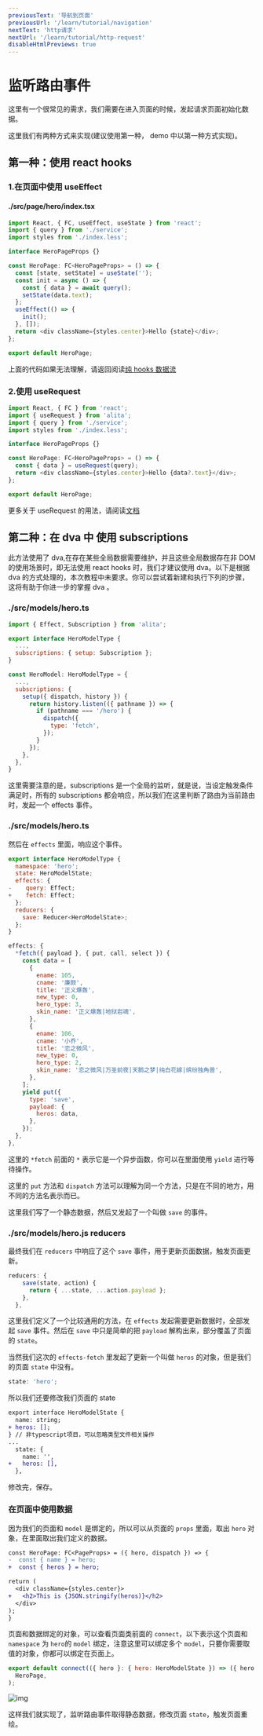 ```yaml
---
previousText: '导航到页面'
previousUrl: '/learn/tutorial/navigation'
nextText: 'http请求'
nextUrl: '/learn/tutorial/http-request'
disableHtmlPreviews: true
---
```


# 监听路由事件

这里有一个很常见的需求，我们需要在进入页面的时候，发起请求页面初始化数据。

这里我们有两种方式来实现(建议使用第一种， demo 中以第一种方式实现)。

## 第一种：使用 react hooks

### 1.在页面中使用 useEffect

#### ./src/page/hero/index.tsx

```javascript
import React, { FC, useEffect, useState } from 'react';
import { query } from './service';
import styles from './index.less';

interface HeroPageProps {}

const HeroPage: FC<HeroPageProps> = () => {
  const [state, setState] = useState('');
  const init = async () => {
    const { data } = await query();
    setState(data.text);
  };
  useEffect(() => {
    init();
  }, []);
  return <div className={styles.center}>Hello {state}</div>;
};

export default HeroPage;
```

上面的代码如果无法理解，请返回阅读[纯 hooks 数据流](/learn/data-fetching/hooks)

### 2.使用 useRequest

```javascript
import React, { FC } from 'react';
import { useRequest } from 'alita';
import { query } from './service';
import styles from './index.less';

interface HeroPageProps {}

const HeroPage: FC<HeroPageProps> = () => {
  const { data } = useRequest(query);
  return <div className={styles.center}>Hello {data?.text}</div>;
};

export default HeroPage;
```

更多关于 useRequest 的用法，请阅读[文档](/guide/use-request)

## 第二种：在 dva 中 使用 subscriptions

此方法使用了 dva,在存在某些全局数据需要维护，并且这些全局数据存在非 DOM 的使用场景时，即无法使用 react hooks 时，我们才建议使用 dva。以下是根据 dva 的方式处理的，本次教程中未要求。你可以尝试着新建和执行下列的步骤，这将有助于你进一步的掌握 dva 。

### ./src/models/hero.ts

```js
import { Effect, Subscription } from 'alita';

export interface HeroModelType {
  ...,
  subscriptions: { setup: Subscription };
}

const HeroModel: HeroModelType = {
  ...,
  subscriptions: {
    setup({ dispatch, history }) {
      return history.listen(({ pathname }) => {
        if (pathname === '/hero') {
          dispatch({
            type: 'fetch',
          });
        }
      });
    },
  },
}
```

这里需要注意的是，subscriptions 是一个全局的监听，就是说，当设定触发条件满足时，所有的 subscriptions 都会响应，所以我们在这里判断了路由为当前路由时，发起一个 effects 事件。

### ./src/models/hero.ts

然后在 `effects` 里面，响应这个事件。

```javascript
export interface HeroModelType {
  namespace: 'hero';
  state: HeroModelState;
  effects: {
-    query: Effect;
+    fetch: Effect;
  };
  reducers: {
    save: Reducer<HeroModelState>;
  };
}

effects: {
  *fetch({ payload }, { put, call, select }) {
    const data = [
      {
        ename: 105,
        cname: '廉颇',
        title: '正义爆轰',
        new_type: 0,
        hero_type: 3,
        skin_name: '正义爆轰|地狱岩魂',
      },
      {
        ename: 106,
        cname: '小乔',
        title: '恋之微风',
        new_type: 0,
        hero_type: 2,
        skin_name: '恋之微风|万圣前夜|天鹅之梦|纯白花嫁|缤纷独角兽',
      },
    ];
    yield put({
      type: 'save',
      payload: {
        heros: data,
      },
    });
  },
},
```

这里的 `*fetch` 前面的 `*` 表示它是一个异步函数，你可以在里面使用 `yield` 进行等待操作。

这里的 `put` 方法和 `dispatch` 方法可以理解为同一个方法，只是在不同的地方，用不同的方法名表示而已。

这里我们写了一个静态数据，然后又发起了一个叫做 `save` 的事件。

### ./src/models/hero.js reducers

最终我们在 `reducers` 中响应了这个 `save` 事件，用于更新页面数据，触发页面更新。

```javascript
reducers: {
    save(state, action) {
      return { ...state, ...action.payload };
    },
  },
```

这里我们定义了一个比较通用的方法，在 `effects` 发起需要更新数据时，全部发起 `save` 事件。然后在 `save` 中只是简单的把 `payload` 解构出来，部分覆盖了页面的 `state`。

当然我们这次的 `effects-fetch` 里发起了更新一个叫做 `heros` 的对象，但是我们的页面 `state` 中没有。

```javascript
state: 'hero';
```

所以我们还要修改我们页面的 state

```diff
export interface HeroModelState {
  name: string;
+ heros: [];
} // 非typescript项目，可以忽略类型文件相关操作
...
  state: {
    name: '',
+   heros: [],
  },
```

修改完，保存。

### 在页面中使用数据

因为我们的页面和 `model` 是绑定的，所以可以从页面的 `props` 里面，取出 `hero` 对象，在里面取出我们定义的数据。

```diff
const HeroPage: FC<PageProps> = ({ hero, dispatch }) => {
-  const { name } = hero;
+  const { heros } = hero;

return (
  <div className={styles.center}>
+   <h2>This is {JSON.stringify(heros)}</h2>
  </div>
);
}
```

页面和数据绑定的对象，可以查看页面类前面的 `connect`，以下表示这个页面和 `namespace` 为 `hero`的 `model` 绑定，注意这里可以绑定多个 `model`，只要你需要取值的对象，你都可以绑定在页面上。

```js
export default connect(({ hero }: { hero: HeroModelState }) => ({ hero }))(
  HeroPage,
);
```

![img](../../../assets/img/tutorial/listen1.png)

这样我们就实现了，监听路由事件取得静态数据，修改页面 `state`，触发页面重绘。
